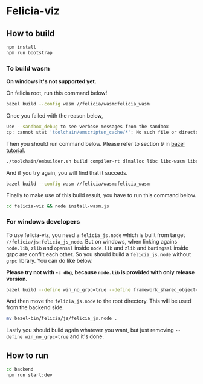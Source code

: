 # Felicia-viz

## How to build

```bash
npm install
npm run bootstrap
```

### To build wasm

**On windows it's not supported yet.**

On felicia root, run this command below!

```bash
bazel build --config wasm //felicia/wasm:felicia_wasm
```

Once you failed with the reason below,

```bash
Use --sandbox_debug to see verbose messages from the sandbox
cp: cannot stat 'toolchain/emscripten_cache/*': No such file or directory
```

Then you should run command below. Please refer to section 9 in [bazel tutorial](https://docs.bazel.build/versions/0.24.0/tutorial/cc-toolchain-config.html#configuring-the-c-toolchain).

```bash
./toolchain/embuilder.sh build compiler-rt dlmalloc libc libc-wasm libc++ libc++_noexcept libc++abi pthreads
```

And if you try again, you will find that it succeds.

```bash
bazel build --config wasm //felicia/wasm:felicia_wasm
```

Finally to make use of this build result, you have to run this command below.

```bash
cd felicia-viz && node install-wasm.js
```

### For windows developers

To use felicia-viz, you need a `felicia_js.node` which is built from target `//felicia/js:felicia_js_node`. But on windows, when linking agains `node.lib`, `zlib` and `openssl` inside `node.lib` and `zlib` and `boringssl` inside grpc are conflit each other. So you should build a `felicia_js.node` without `grpc` library. You can do like below.

**Please try not with `-c dbg`, because `node.lib` is provided with only release version.**

```bash
bazel build --define win_no_grpc=true --define framework_shared_object=true //felicia/js:felicia_js_node
```

And then move the `felicia_js.node` to the root directory. This will be used from the backend side.

```bash
mv bazel-bin/felicia/js/felicia_js.node .
```

Lastly you should build again whatever you want, but just removing `--define win_no_grpc=true` and it's done.

## How to run

```bash
cd backend
npm run start:dev
```